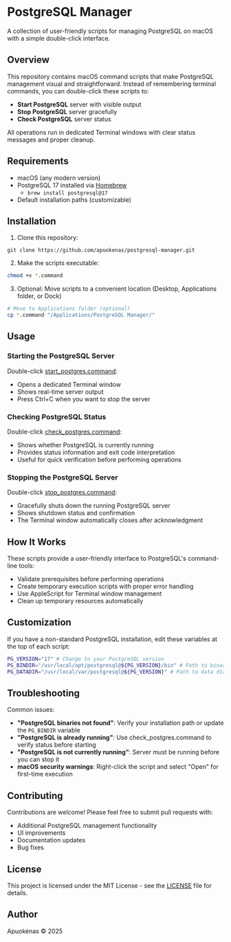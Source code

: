 # PostgreSQL Manager

A collection of user-friendly scripts for managing PostgreSQL on macOS with a simple double-click interface.

## Overview

This repository contains macOS command scripts that make PostgreSQL management visual and straightforward. Instead of remembering terminal commands, you can double-click these scripts to:

- **Start PostgreSQL** server with visible output
- **Stop PostgreSQL** server gracefully
- **Check PostgreSQL** server status

All operations run in dedicated Terminal windows with clear status messages and proper cleanup.

## Requirements

- macOS (any modern version)
- PostgreSQL 17 installed via [Homebrew](https://brew.sh)
  - `brew install postgresql@17`
- Default installation paths (customizable)

## Installation

1. Clone this repository:

```
git clone https://github.com/apuokenas/postgresql-manager.git
```

2. Make the scripts executable:

```bash
chmod +x *.command
```

3. Optional: Move scripts to a convenient location (Desktop, Applications folder, or Dock)

```bash
# Move to Applications folder (optional)
cp *.command "/Applications/PostgreSQL Manager/"
```

## Usage

### Starting the PostgreSQL Server

Double-click [start_postgres.command](https://github.com/apuokenas/postgresql-manager/blob/master/start_postgres.command):

- Opens a dedicated Terminal window
- Shows real-time server output
- Press Ctrl+C when you want to stop the server

### Checking PostgreSQL Status

Double-click [check_postgres.command](https://github.com/apuokenas/postgresql-manager/blob/master/check_postgres.command):

- Shows whether PostgreSQL is currently running
- Provides status information and exit code interpretation
- Useful for quick verification before performing operations

### Stopping the PostgreSQL Server

Double-click [stop_postgres.command](https://github.com/apuokenas/postgresql-manager/blob/master/stop_postgres.command):

- Gracefully shuts down the running PostgreSQL server
- Shows shutdown status and confirmation
- The Terminal window automatically closes after acknowledgment

## How It Works

These scripts provide a user-friendly interface to PostgreSQL's command-line tools:

- Validate prerequisites before performing operations
- Create temporary execution scripts with proper error handling
- Use AppleScript for Terminal window management
- Clean up temporary resources automatically

## Customization

If you have a non-standard PostgreSQL installation, edit these variables at the top of each script:

```bash
PG_VERSION="17" # Change to your PostgreSQL version
PG_BINDIR="/usr/local/opt/postgresql@${PG_VERSION}/bin" # Path to binaries
PG_DATADIR="/usr/local/var/postgresql@${PG_VERSION}" # Path to data directory
```

## Troubleshooting

Common issues:

- **"PostgreSQL binaries not found"**: Verify your installation path or update the `PG_BINDIR` variable
- **"PostgreSQL is already running"**: Use check_postgres.command to verify status before starting
- **"PostgreSQL is not currently running"**: Server must be running before you can stop it
- **macOS security warnings**: Right-click the script and select "Open" for first-time execution

## Contributing

Contributions are welcome! Please feel free to submit pull requests with:

- Additional PostgreSQL management functionality
- UI improvements
- Documentation updates
- Bug fixes

## License

This project is licensed under the MIT License - see the [LICENSE](https://github.com/apuokenas/postgresql-manager/blob/master/LICENSE) file for details.

## Author

Apuokėnas © 2025
